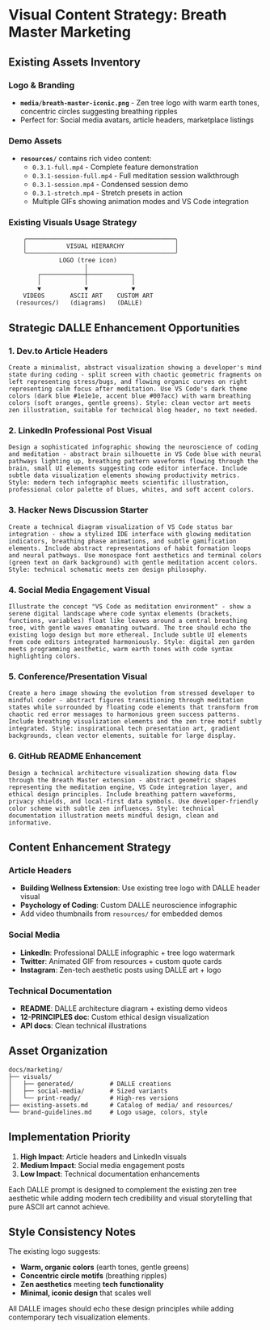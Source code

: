 # Visual Content Strategy: Breath Master Marketing

## Existing Assets Inventory

### Logo & Branding
- **`media/breath-master-iconic.png`** - Zen tree logo with warm earth tones, concentric circles suggesting breathing ripples
- Perfect for: Social media avatars, article headers, marketplace listings

### Demo Assets  
- **`resources/`** contains rich video content:
  - `0.3.1-full.mp4` - Complete feature demonstration
  - `0.3.1-session-full.mp4` - Full meditation session walkthrough  
  - `0.3.1-session.mp4` - Condensed session demo
  - `0.3.1-stretch.mp4` - Stretch presets in action
  - Multiple GIFs showing animation modes and VS Code integration

### Existing Visuals Usage Strategy

```
    ╭─────────────────────────────────────────╮
    │           VISUAL HIERARCHY              │
    ╰─────────────────────────────────────────╯
              LOGO (tree icon)
                     │
        ┌────────────┼────────────┐
        │            │            │
        ▼            ▼            ▼
    VIDEOS       ASCII ART    CUSTOM ART
  (resources/)   (diagrams)   (DALLE)
```

## Strategic DALLE Enhancement Opportunities

### 1. Dev.to Article Headers

```dalle
Create a minimalist, abstract visualization showing a developer's mind state during coding - split screen with chaotic geometric fragments on left representing stress/bugs, and flowing organic curves on right representing calm focus after meditation. Use VS Code's dark theme colors (dark blue #1e1e1e, accent blue #007acc) with warm breathing colors (soft oranges, gentle greens). Style: clean vector art meets zen illustration, suitable for technical blog header, no text needed.
```

### 2. LinkedIn Professional Post Visual

```dalle
Design a sophisticated infographic showing the neuroscience of coding and meditation - abstract brain silhouette in VS Code blue with neural pathways lighting up, breathing pattern waveforms flowing through the brain, small UI elements suggesting code editor interface. Include subtle data visualization elements showing productivity metrics. Style: modern tech infographic meets scientific illustration, professional color palette of blues, whites, and soft accent colors.
```

### 3. Hacker News Discussion Starter

```dalle
Create a technical diagram visualization of VS Code status bar integration - show a stylized IDE interface with glowing meditation indicators, breathing phase animations, and subtle gamification elements. Include abstract representations of habit formation loops and neural pathways. Use monospace font aesthetics and terminal colors (green text on dark background) with gentle meditation accent colors. Style: technical schematic meets zen design philosophy.
```

### 4. Social Media Engagement Visual

```dalle
Illustrate the concept "VS Code as meditation environment" - show a serene digital landscape where code syntax elements (brackets, functions, variables) float like leaves around a central breathing tree, with gentle waves emanating outward. The tree should echo the existing logo design but more ethereal. Include subtle UI elements from code editors integrated harmoniously. Style: digital zen garden meets programming aesthetic, warm earth tones with code syntax highlighting colors.
```

### 5. Conference/Presentation Visual

```dalle
Create a hero image showing the evolution from stressed developer to mindful coder - abstract figures transitioning through meditation states while surrounded by floating code elements that transform from chaotic red error messages to harmonious green success patterns. Include breathing visualization elements and the zen tree motif subtly integrated. Style: inspirational tech presentation art, gradient backgrounds, clean vector elements, suitable for large display.
```

### 6. GitHub README Enhancement

```dalle
Design a technical architecture visualization showing data flow through the Breath Master extension - abstract geometric shapes representing the meditation engine, VS Code integration layer, and ethical design principles. Include breathing pattern waveforms, privacy shields, and local-first data symbols. Use developer-friendly color scheme with subtle zen influences. Style: technical documentation illustration meets mindful design, clean and informative.
```

## Content Enhancement Strategy

### Article Headers
- **Building Wellness Extension**: Use existing tree logo with DALLE header visual
- **Psychology of Coding**: Custom DALLE neuroscience infographic
- Add video thumbnails from `resources/` for embedded demos

### Social Media
- **LinkedIn**: Professional DALLE infographic + tree logo watermark
- **Twitter**: Animated GIF from resources + custom quote cards
- **Instagram**: Zen-tech aesthetic posts using DALLE art + logo

### Technical Documentation  
- **README**: DALLE architecture diagram + existing demo videos
- **12-PRINCIPLES doc**: Custom ethical design visualization
- **API docs**: Clean technical illustrations

## Asset Organization

```
docs/marketing/
├── visuals/
│   ├── generated/          # DALLE creations
│   ├── social-media/       # Sized variants
│   └── print-ready/        # High-res versions
├── existing-assets.md      # Catalog of media/ and resources/
└── brand-guidelines.md     # Logo usage, colors, style
```

## Implementation Priority

1. **High Impact**: Article headers and LinkedIn visuals
2. **Medium Impact**: Social media engagement posts  
3. **Low Impact**: Technical documentation enhancements

Each DALLE prompt is designed to complement the existing zen tree aesthetic while adding modern tech credibility and visual storytelling that pure ASCII art cannot achieve.

## Style Consistency Notes

The existing logo suggests:
- **Warm, organic colors** (earth tones, gentle greens)
- **Concentric circle motifs** (breathing ripples)
- **Zen aesthetics** meeting **tech functionality**
- **Minimal, iconic design** that scales well

All DALLE images should echo these design principles while adding contemporary tech visualization elements.